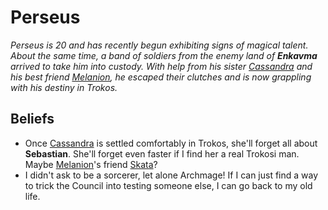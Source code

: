 # Perseus
*Perseus is 20 and has recently begun exhibiting signs of magical talent.  About the same time, a band of soldiers from the enemy land of **Enkavma** arrived to take him into custody.  With help from his sister [Cassandra](../Cassandra.md) and his best friend [Melanion](../Melanion.md), he escaped their clutches and is now grappling with his destiny in Trokos.*

## Beliefs
- Once [Cassandra](../Cassandra.md) is settled comfortably in Trokos, she'll forget all about **Sebastian**.  She'll forget even faster if I find her a real Trokosi man.  Maybe [Melanion](../Melanion.md)'s friend [Skata](TrokosNPCs#skata)?
- I didn't ask to be a sorcerer, let alone Archmage!  If I can just find a way to trick the Council into testing someone else, I can go back to my old life.